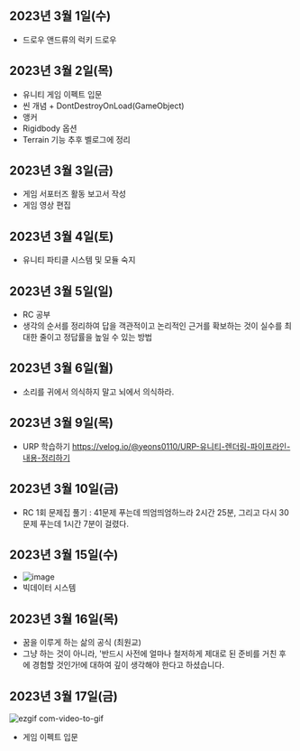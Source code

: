 ## 2023년 3월 1일(수)
- 드로우 앤드류의 럭키 드로우

## 2023년 3월 2일(목)
- 유니티 게임 이펙트 입문
- 씬 개념 + DontDestroyOnLoad(GameObject)
- 앵커
- Rigidbody 옵션
- Terrain 기능
 추후 벨로그에 정리

## 2023년 3월 3일(금)
- 게임 서포터즈 활동 보고서 작성
- 게임 영상 편집


## 2023년 3월 4일(토)
- 유니티 파티클 시스템 및 모듈 숙지

## 2023년 3월 5일(일)
- RC 공부
- 생각의 순서를 정리하여 답을 객관적이고 논리적인 근거를 확보하는 것이 실수를 최대한 줄이고 정답률을 높일 수 있는 방법

## 2023년 3월 6일(월)
- 소리를 귀에서 의식하지 말고 뇌에서 의식하라.

## 2023년 3월 9일(목)
- URP 학습하기
https://velog.io/@yeons0110/URP-유니티-렌더링-파이프라인-내용-정리하기

## 2023년 3월 10일(금)
- RC 1회 문제집 풀기 : 41문제 푸는데 띄엄띄엄하느라 2시간 25분, 그리고 다시 30문제 푸는데 1시간 7분이 걸렸다.

## 2023년 3월 15일(수)
- ![image](https://user-images.githubusercontent.com/74572293/225216013-a807a4a7-5d07-490f-985f-dc36ad58512d.png)
- 빅데이터 시스템

## 2023년 3월 16일(목)
- 꿈을 이루게 하는 삶의 공식 (최원교)
- 그냥 하는 것이 아니라, '반드시 사전에 얼마나 철저하게 제대로 된 준비를 거친 후에 경험할 것인가!에 대하여 깊이 생각해야 한다고 하셨습니다.

## 2023년 3월 17일(금)
![ezgif com-video-to-gif](https://user-images.githubusercontent.com/74572293/226084211-8e0c515a-f894-4213-b720-fec2dd6bba04.gif)
- 게임 이펙트 입문
